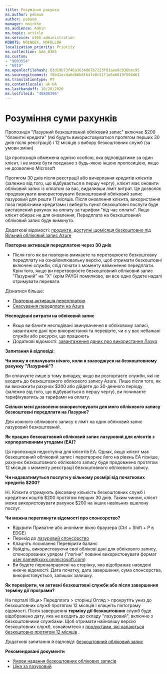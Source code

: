```yaml
---
title: Розуміння рахунка
ms.author: pebaum
author: pebaum
manager: mnirkhe
ms.audience: Admin
ms.topic: article
ms.service: o365-administration
ROBOTS: NOINDEX, NOFOLLOW
localization_priority: Priority
ms.collection: Adm_O365
ms.custom:
- "9003554"
- "6819"
ms.openlocfilehash: 83d19b73f46a3634d67b7223f01aee8c036bec95
ms.sourcegitcommit: f8b41ecda6db0b8f64fe0c51f1e8e6619f504d61
ms.translationtype: MT
ms.contentlocale: uk-UA
ms.lasthandoff: 10/28/2020
ms.locfileid: "48808396"
---
```

# <a name="understand-billing-amount"></a>Розуміння суми рахунків

Пропозиція "Лазурний безкоштовний обліковий запис" включає $200 "блакитні кредити" (які будуть використовуватися протягом перших 30 днів після реєстрації) і 12 місяців з вибору безкоштовних служб (за умови зміни)

Ця пропозиція обмежена однією особою, яка відповідатиме за один клієнт, і не може бути поєднане з будь-якою іншою пропозицією, якщо не дозволено Microsoft

Протягом 30 днів після реєстрації або вичерпання кредитів клієнтів (залежно від того, що відбувається в першу чергу), клієнт має оновити обліковий запис із оплатою за вас, видаливши ліміт витрат. Це дозволяє продовжувати використовувати безкоштовний обліковий запис лазуровий для решти 11 місяців. Після оновлення клієнта, використання поза первісними кредитами і виберіть пункт безкоштовні послуги буде виставлений рахунок на оплату за тарифом "під час оплати". Якщо клієнт обирає не для оновлення, Передплата на безкоштовний обліковий запис буде вимкнуто.

Додаткові відомості: [продукти, доступні щомісяця безкоштовно під Вільний обліковий запис Azure](https://azure.microsoft.com/free/free-account-faq/)

**Повторна активація передплатою через 30 днів**

- Після того як ви повторно вмикаєте та перетворюєте безкоштовну передплату на ознайомлювальну версію, щоб отримати безкоштовні включені служби, слід почати з моменту ввімкнення передплати. Крім того, якщо ви перетворюєте безкоштовний обліковий запис "Лазурний" на "X" (крім PAYG) помилково, ви все одно будете надалі отримувати переваги.

Дізнатися більше: 
- [Повторна активація передплатою](https://docs.microsoft.com/azure/billing/billing-subscription-become-disable?WT.mc_id=Portal-Microsoft_Azure_Support)
- [Скасування передплати на Azure](https://docs.microsoft.com/azure/billing/billing-how-to-cancel-azure-subscription?WT.mc_id=Portal-Microsoft_Azure_Support)

**Несподівані витрати на обліковий запис**

- Якщо ви бачите несподівані звинувачення в обліковому записі, завантажте дані про використання та перевірте, чи є у вас небажані служби або ресурси, що працюють
- Додаткові відомості: [завантаження даних про використання Лазур](https://docs.microsoft.com/azure/billing/billing-download-azure-invoice-daily-usage-date?WT.mc_id=Portal-Microsoft_Azure_Support#download-usage)

**Запитання й відповіді:**

**Чи можу я сплачувати нічого, коли я знаходжуся на безкоштовному рахунку "Лазурний"?**

Ви сплачуєте лише в тому випадку, якщо ви розгортаєте служби, які не входять до безкоштовного облікового запису Azure. Лише після того, як ви виснажити рахунок $200 або дійдете до 30-денного періоду (залежно від того, що відбувається в першу чергу), ви починаєте тарифікуватись за тарифами на оплату.

**Скільки мені дозволено використовувати для мого облікового запису безкоштовні передплати на Лазурне?**  

Для кожного облікового запису є ліміт на один обліковий запис лазуровий безкоштовний.

**Як працює безкоштовний обліковий запис лазуровий для клієнтів з корпоративними угодами (EA)?**  

Ця пропозиція недоступна для клієнтів EA. Однак, якщо клієнт має безкоштовний обліковий запис і перетворює його на рівень EA пізніше, рахунок безкоштовного облікового запису буде продовжено протягом 12 місяців з моменту реєстрації безкоштовного облікового запису.

**Чи надаватимуться послуги у вільному розмірі від початкових кредитів $200?**  

Ні. Клієнти отримують фіксовану кількість безкоштовних служб і кредитних коштів $200 протягом перших 30 днів. Таким чином, клієнт може використовувати рахунок $200 на інших невільних ешелону послуг.

**Чи можна переглянути відомості про спонсорство?**

- Відкрити Приватне або анонімне вікно браузера (Ctrl + Shift + P в EDGE)
- Перехід до [лазуровий спонсорство](http://www.microsoftazuresponsorships.com/)
- Клацніть посилання Перевірити баланс
- Увійдіть, використовуючи свої облікові дані для облікового запису, спонсорованих урядом ("логіни" повинні використовувати формат user.name@xxxx.onmicrosoft.com)
- Ви будете перенаправлені на сторінку, яка відображає наведені нижче відомості: Дата початку, дата завершення, сума спонсорства, використовується, залишок залишку.

**Як перевірити, чи активні безкоштовні служби або після завершення терміну дії програми?**

На порталі Ібіци> Передплата > сторінці Огляд > прокрутіть униз до безкоштовних служб протягом 12 місяців і клацніть піктограму відомості. Після завершення **терміну дії безкоштовних** служб буде відображено дату, яка не входить до складу "лазуровий", включно з безкоштовними службами. Щоб отримати найновішу версію безкоштовних служб, ознайомтеся з [продуктами, які надаються безкоштовно протягом 12 місяців](http://www.microsoftazuresponsorships.com/) .

Додаткові запитання й відповіді: [безкоштовний обліковий запис](https://azure.microsoft.com/free/free-account-faq/)

**Рекомендовані документи**

- [Умови надання безкоштовних облікових записів](https://azure.microsoft.com/offers/ms-azr-0044p/)
- [Ціна за лазуровий](https://azure.microsoft.com/pricing/)